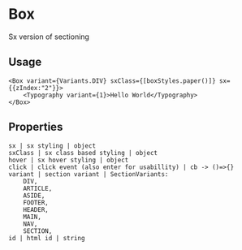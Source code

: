 # Box

Sx version of sectioning

## Usage
```markup
<Box variant={Variants.DIV} sxClass={[boxStyles.paper()]} sx={{zIndex:"2"}}>
    <Typography variant={1}>Hello World</Typography>
</Box> 
```

## Properties
```properties
sx | sx styling | object
sxClass | sx class based styling | object
hover | sx hover styling | object
click | click event (also enter for usabillity) | cb -> ()=>{}
variant | section variant | SectionVariants: 
    DIV,
    ARTICLE,
    ASIDE,
    FOOTER,
    HEADER,
    MAIN,
    NAV,
    SECTION,
id | html id | string
```
